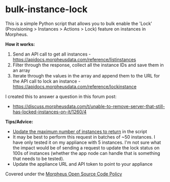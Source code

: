 # bulk-instance-lock
This is a simple Python script that allows you to bulk enable the 'Lock' (Provisioning > Instances > Actions > Lock) feature on instances in Morpheus. 


**How it works:**
1. Send an API call to get all instances - https://apidocs.morpheusdata.com/reference/listinstances
2. Filter through the response, collect all the instance IDs and save them in an array
3. Iterate through the values in the array and append them to the URL for the API call to lock an instance - https://apidocs.morpheusdata.com/reference/lockinstance

I created this to answer a question in this forum post: 
- https://discuss.morpheusdata.com/t/unable-to-remove-server-that-still-has-locked-instances-on-it/1260/4


**Tips/Advice:**
- [Update the maximum number of instances to return](https://apidocs.morpheusdata.com/reference/listinstances#:~:text=QUERY%20PARAMS-,max,-int64) in the script
- It may be best to perform this request in batches of ~50 instances. I have only tested it on my appliance with 5 instances. I'm not sure what the impact would be of sending a request to update the lock status on 100s of instances (whether the app node can handle that is something that needs to be tested).
- Update the appliance URL and API token to point to your appliance 


Covered under the [Morpheus Open Source Code Policy](https://support.morpheusdata.com/s/article/Morpheus-Open-Source-Code-Support-Policy?language=en_US)
